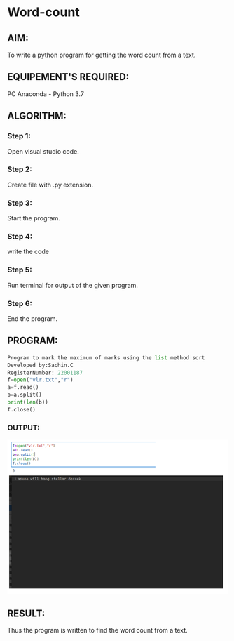# Word-count
## AIM:
To write a python program for getting the word count from a text.
## EQUIPEMENT'S REQUIRED: 
PC
Anaconda - Python 3.7
## ALGORITHM: 
### Step 1:
Open visual studio code.
### Step 2: 
 Create file with .py extension.
### Step 3: 
Start the program.
### Step 4:  
write the code
### Step 5: 
Run terminal for output of the given program.
### Step 6: 
End the program.

## PROGRAM:
```python
Program to mark the maximum of marks using the list method sort
Developed by:Sachin.C
RegisterNumber: 22001187
f=open("vlr.txt","r")
a=f.read()
b=a.split()
print(len(b))
f.close()
```

### OUTPUT:

![output](./output1.png)

## RESULT:
Thus the program is written to find the word count from a text.
